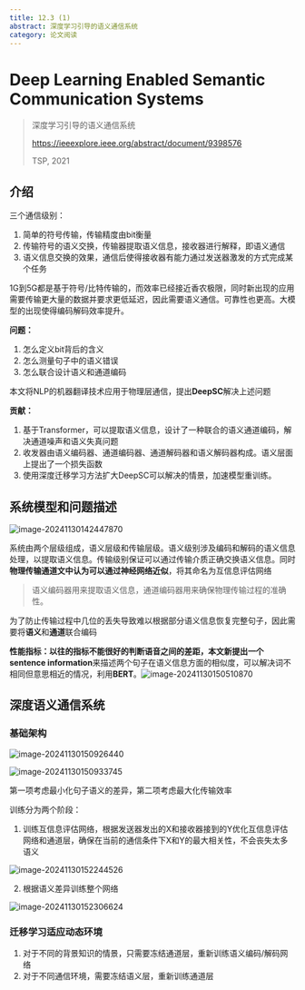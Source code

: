 ```yaml
---
title: 12.3 (1)
abstract: 深度学习引导的语义通信系统
category: 论文阅读
---
```


# Deep Learning Enabled Semantic Communication Systems

> 深度学习引导的语义通信系统
>
> https://ieeexplore.ieee.org/abstract/document/9398576
>
> TSP, 2021

## 介绍

三个通信级别：

1. 简单的符号传输，传输精度由bit衡量
2. 传输符号的语义交换，传输器提取语义信息，接收器进行解释，即语义通信
3. 语义信息交换的效果，通信后使得接收器有能力通过发送器激发的方式完成某个任务

1G到5G都是基于符号/比特传输的，而效率已经接近香农极限，同时新出现的应用需要传输更大量的数据并要求更低延迟，因此需要语义通信。可靠性也更高。大模型的出现使得编码解码效率提升。

**问题：**

1. 怎么定义bit背后的含义
2. 怎么测量句子中的语义错误
3. 怎么联合设计语义和通道编码

本文将NLP的机器翻译技术应用于物理层通信，提出**DeepSC**解决上述问题

**贡献：**

1. 基于Transformer，可以提取语义信息，设计了一种联合的语义通道编码，解决通道噪声和语义失真问题
2. 收发器由语义编码器、通道编码器、通道解码器和语义解码器构成。语义层面上提出了一个损失函数
3. 使用深度迁移学习方法扩大DeepSC可以解决的情景，加速模型重训练。

## 系统模型和问题描述

![image-20241130142447870](C:\Users\ocl\AppData\Roaming\Typora\typora-user-images\image-20241130142447870.png)

系统由两个层级组成，语义层级和传输层级。语义级别涉及编码和解码的语义信息处理，以提取语义信息。传输级别保证可以通过传输介质正确交换语义信息。同时**物理传输通道文中认为可以通过神经网络近似**，将其命名为互信息评估网络

> 语义编码器用来提取语义信息，通道编码器用来确保物理传输过程的准确性。

为了防止传输过程中几位的丢失导致难以根据部分语义信息恢复完整句子，因此需要将**语义**和**通道**联合编码

**性能指标：**以往的指标不能很好的判断语音之间的差距，本文新提出一个**sentence information**来描述两个句子在语义信息方面的相似度，可以解决词不相同但意思相近的情况，利用**BERT**。![image-20241130150510870](C:\Users\ocl\AppData\Roaming\Typora\typora-user-images\image-20241130150510870.png)

## 深度语义通信系统

### 基础架构

![image-20241130150926440](C:\Users\ocl\AppData\Roaming\Typora\typora-user-images\image-20241130150926440.png)

![image-20241130150933745](C:\Users\ocl\AppData\Roaming\Typora\typora-user-images\image-20241130150933745.png)

第一项考虑最小化句子语义的差异，第二项考虑最大化传输效率

训练分为两个阶段：

1. 训练互信息评估网络，根据发送器发出的X和接收器接到的Y优化互信息评估网络和通道层，确保在当前的通信条件下X和Y的最大相关性，不会丧失太多语义

![image-20241130152244526](C:\Users\ocl\AppData\Roaming\Typora\typora-user-images\image-20241130152244526.png)

2. 根据语义差异训练整个网络

![image-20241130152306624](C:\Users\ocl\AppData\Roaming\Typora\typora-user-images\image-20241130152306624.png)

### 迁移学习适应动态环境

1. 对于不同的背景知识的情景，只需要冻结通道层，重新训练语义编码/解码网络
2. 对于不同通信环境，需要冻结语义层，重新训练通道层
